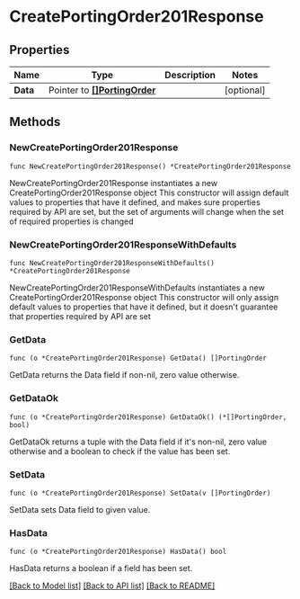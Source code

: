 # CreatePortingOrder201Response

## Properties

Name | Type | Description | Notes
------------ | ------------- | ------------- | -------------
**Data** | Pointer to [**[]PortingOrder**](PortingOrder.md) |  | [optional] 

## Methods

### NewCreatePortingOrder201Response

`func NewCreatePortingOrder201Response() *CreatePortingOrder201Response`

NewCreatePortingOrder201Response instantiates a new CreatePortingOrder201Response object
This constructor will assign default values to properties that have it defined,
and makes sure properties required by API are set, but the set of arguments
will change when the set of required properties is changed

### NewCreatePortingOrder201ResponseWithDefaults

`func NewCreatePortingOrder201ResponseWithDefaults() *CreatePortingOrder201Response`

NewCreatePortingOrder201ResponseWithDefaults instantiates a new CreatePortingOrder201Response object
This constructor will only assign default values to properties that have it defined,
but it doesn't guarantee that properties required by API are set

### GetData

`func (o *CreatePortingOrder201Response) GetData() []PortingOrder`

GetData returns the Data field if non-nil, zero value otherwise.

### GetDataOk

`func (o *CreatePortingOrder201Response) GetDataOk() (*[]PortingOrder, bool)`

GetDataOk returns a tuple with the Data field if it's non-nil, zero value otherwise
and a boolean to check if the value has been set.

### SetData

`func (o *CreatePortingOrder201Response) SetData(v []PortingOrder)`

SetData sets Data field to given value.

### HasData

`func (o *CreatePortingOrder201Response) HasData() bool`

HasData returns a boolean if a field has been set.


[[Back to Model list]](../README.md#documentation-for-models) [[Back to API list]](../README.md#documentation-for-api-endpoints) [[Back to README]](../README.md)


